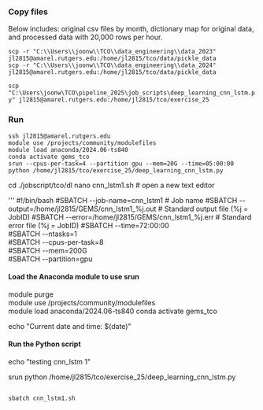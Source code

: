 ### Copy files

Below includes: original csv files by month, dictionary map for original data, and processed data with 20,000 rows per hour. 

```scp -r "C:\\Users\\joonw\\TCO\\data_engineering\\data_2023" jl2815@amarel.rutgers.edu:/home/jl2815/tco/data/pickle_data```   
```scp -r "C:\\Users\\joonw\\TCO\\data_engineering\\data_2024" jl2815@amarel.rutgers.edu:/home/jl2815/tco/data/pickle_data```         

```scp "C:\Users\joonw\TCO\pipeline_2025\job_scripts\deep_learning_cnn_lstm.py" jl2815@amarel.rutgers.edu:/home/jl2815/tco/exercise_25```

### Run

```ssh jl2815@amarel.rutgers.edu```     
```module use /projects/community/modulefiles```     
```module load anaconda/2024.06-ts840```     
```conda activate gems_tco```     
```srun --cpus-per-task=4 --partition gpu --mem=20G --time=05:00:00 python /home/jl2815/tco/exercise_25/deep_learning_cnn_lstm.py```       


cd ./jobscript/tco/dl
nano cnn_lstm1.sh                # open a new text editor

'''
#!/bin/bash
#SBATCH --job-name=cnn_lstm1                                       # Job name
#SBATCH --output=/home/jl2815/GEMS/cnn_lstm1_%j.out            # Standard output file (%j = JobID)
#SBATCH --error=/home/jl2815/GEMS/cnn_lstm1_%j.err              # Standard error file (%j = JobID)
#SBATCH --time=72:00:00                
#SBATCH --ntasks=1                       
#SBATCH --cpus-per-task=8                 
#SBATCH --mem=200G                          
#SBATCH --partition=gpu                     

#### Load the Anaconda module to use srun 
module purge                                              
module use /projects/community/modulefiles                 
module load anaconda/2024.06-ts840 
conda activate gems_tco

echo "Current date and time: $(date)"

#### Run the Python script

echo "testing cnn_lstm 1"

srun python /home/jl2815/tco/exercise_25/deep_learning_cnn_lstm.py

```

sbatch cnn_lstm1.sh  
